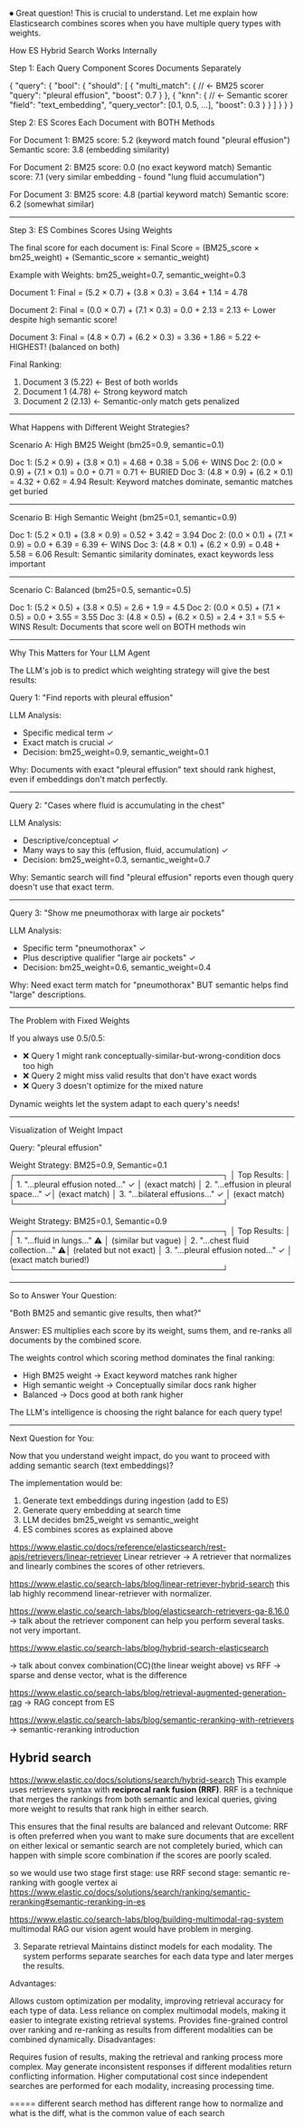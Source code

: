 
⏺ Great question! This is crucial to understand. Let me explain how Elasticsearch
   combines scores when you have multiple query types with weights.

  How ES Hybrid Search Works Internally

  Step 1: Each Query Component Scores Documents Separately

  {
    "query": {
      "bool": {
        "should": [
          {
            "multi_match": {  // ← BM25 scorer
              "query": "pleural effusion",
              "boost": 0.7
            }
          },
          {
            "knn": {  // ← Semantic scorer
              "field": "text_embedding",
              "query_vector": [0.1, 0.5, ...],
              "boost": 0.3
            }
          }
        ]
      }
    }
  }

  Step 2: ES Scores Each Document with BOTH Methods

  For Document 1:
  BM25 score:      5.2  (keyword match found "pleural effusion")
  Semantic score:  3.8  (embedding similarity)

  For Document 2:
  BM25 score:      0.0  (no exact keyword match)
  Semantic score:  7.1  (very similar embedding - found "lung fluid
  accumulation")

  For Document 3:
  BM25 score:      4.8  (partial keyword match)
  Semantic score:  6.2  (somewhat similar)

  ---
  Step 3: ES Combines Scores Using Weights

  The final score for each document is:
  Final Score = (BM25_score × bm25_weight) + (Semantic_score × semantic_weight)

  Example with Weights: bm25_weight=0.7, semantic_weight=0.3

  Document 1:
  Final = (5.2 × 0.7) + (3.8 × 0.3)
        = 3.64 + 1.14
        = 4.78

  Document 2:
  Final = (0.0 × 0.7) + (7.1 × 0.3)
        = 0.0 + 2.13
        = 2.13  ← Lower despite high semantic score!

  Document 3:
  Final = (4.8 × 0.7) + (6.2 × 0.3)
        = 3.36 + 1.86
        = 5.22  ← HIGHEST! (balanced on both)

  Final Ranking:
  1. Document 3 (5.22) ← Best of both worlds
  2. Document 1 (4.78) ← Strong keyword match
  3. Document 2 (2.13) ← Semantic-only match gets penalized

  ---
  What Happens with Different Weight Strategies?

  Scenario A: High BM25 Weight (bm25=0.9, semantic=0.1)

  Doc 1: (5.2 × 0.9) + (3.8 × 0.1) = 4.68 + 0.38 = 5.06 ← WINS
  Doc 2: (0.0 × 0.9) + (7.1 × 0.1) = 0.0 + 0.71  = 0.71 ← BURIED
  Doc 3: (4.8 × 0.9) + (6.2 × 0.1) = 4.32 + 0.62 = 4.94
  Result: Keyword matches dominate, semantic matches get buried

  ---
  Scenario B: High Semantic Weight (bm25=0.1, semantic=0.9)

  Doc 1: (5.2 × 0.1) + (3.8 × 0.9) = 0.52 + 3.42 = 3.94
  Doc 2: (0.0 × 0.1) + (7.1 × 0.9) = 0.0 + 6.39  = 6.39 ← WINS
  Doc 3: (4.8 × 0.1) + (6.2 × 0.9) = 0.48 + 5.58 = 6.06
  Result: Semantic similarity dominates, exact keywords less important

  ---
  Scenario C: Balanced (bm25=0.5, semantic=0.5)

  Doc 1: (5.2 × 0.5) + (3.8 × 0.5) = 2.6 + 1.9  = 4.5
  Doc 2: (0.0 × 0.5) + (7.1 × 0.5) = 0.0 + 3.55 = 3.55
  Doc 3: (4.8 × 0.5) + (6.2 × 0.5) = 2.4 + 3.1  = 5.5  ← WINS
  Result: Documents that score well on BOTH methods win

  ---
  Why This Matters for Your LLM Agent

  The LLM's job is to predict which weighting strategy will give the best
  results:

  Query 1: "Find reports with pleural effusion"

  LLM Analysis:
  - Specific medical term ✓
  - Exact match is crucial ✓
  - Decision: bm25_weight=0.9, semantic_weight=0.1

  Why: Documents with exact "pleural effusion" text should rank highest, even if
  embeddings don't match perfectly.

  ---
  Query 2: "Cases where fluid is accumulating in the chest"

  LLM Analysis:
  - Descriptive/conceptual ✓
  - Many ways to say this (effusion, fluid, accumulation) ✓
  - Decision: bm25_weight=0.3, semantic_weight=0.7

  Why: Semantic search will find "pleural effusion" reports even though query
  doesn't use that exact term.

  ---
  Query 3: "Show me pneumothorax with large air pockets"

  LLM Analysis:
  - Specific term "pneumothorax" ✓
  - Plus descriptive qualifier "large air pockets" ✓
  - Decision: bm25_weight=0.6, semantic_weight=0.4

  Why: Need exact term match for "pneumothorax" BUT semantic helps find "large"
  descriptions.

  ---
  The Problem with Fixed Weights

  If you always use 0.5/0.5:
  - ❌ Query 1 might rank conceptually-similar-but-wrong-condition docs too high
  - ❌ Query 2 might miss valid results that don't have exact words
  - ❌ Query 3 doesn't optimize for the mixed nature

  Dynamic weights let the system adapt to each query's needs!

  ---
  Visualization of Weight Impact

  Query: "pleural effusion"

  Weight Strategy: BM25=0.9, Semantic=0.1
  ┌─────────────────────────────────────┐
  │ Top Results:                        │
  │ 1. "...pleural effusion noted..." ✓ │  (exact match)
  │ 2. "...effusion in pleural space..." ✓│  (exact match)
  │ 3. "...bilateral effusions..." ✓    │  (exact match)
  └─────────────────────────────────────┘

  Weight Strategy: BM25=0.1, Semantic=0.9
  ┌─────────────────────────────────────┐
  │ Top Results:                        │
  │ 1. "...fluid in lungs..." ⚠️        │  (similar but vague)
  │ 2. "...chest fluid collection..." ⚠️│  (related but not exact)
  │ 3. "...pleural effusion noted..." ✓ │  (exact match buried!)
  └─────────────────────────────────────┘

  ---
  So to Answer Your Question:

  "Both BM25 and semantic give results, then what?"

  Answer: ES multiplies each score by its weight, sums them, and re-ranks all
  documents by the combined score.

  The weights control which scoring method dominates the final ranking:
  - High BM25 weight → Exact keyword matches rank higher
  - High semantic weight → Conceptually similar docs rank higher
  - Balanced → Docs good at both rank higher

  The LLM's intelligence is choosing the right balance for each query type!

  ---
  Next Question for You:

  Now that you understand weight impact, do you want to proceed with adding 
  semantic search (text embeddings)?

  The implementation would be:
  1. Generate text embeddings during ingestion (add to ES)
  2. Generate query embedding at search time
  3. LLM decides bm25_weight vs semantic_weight
  4. ES combines scores as explained above




https://www.elastic.co/docs/reference/elasticsearch/rest-apis/retrievers/linear-retriever
Linear retriever
-> A retriever that normalizes and linearly combines the scores of other retrievers.




https://www.elastic.co/search-labs/blog/linear-retriever-hybrid-search
this lab highly recommend linear-retriever with normalizer.


https://www.elastic.co/search-labs/blog/elasticsearch-retrievers-ga-8.16.0
-> talk about the retriever component can help you perform several tasks. not very important.




https://www.elastic.co/search-labs/blog/hybrid-search-elasticsearch

-> talk about convex combination(CC)(the linear weight above) vs RFF
-> sparse and dense vector, what is the difference



https://www.elastic.co/search-labs/blog/retrieval-augmented-generation-rag
-> RAG concept from ES 

https://www.elastic.co/search-labs/blog/semantic-reranking-with-retrievers
-> semantic-reranking introduction


## Hybrid search
https://www.elastic.co/docs/solutions/search/hybrid-search
This example uses retrievers syntax with **reciprocal rank fusion (RRF)**. RRF is a technique that merges the rankings from both semantic and lexical queries, giving more weight to results that rank high in either search. 

This ensures that the final results are balanced and relevant
Outcome: RRF is often preferred when you want to make sure documents that are excellent on either lexical or semantic search are not completely buried, which can happen with simple score combination if the scores are poorly scaled.


so we would use two stage
first stage: use RRF
second stage: semantic re-ranking with google vertex ai
https://www.elastic.co/docs/solutions/search/ranking/semantic-reranking#semantic-reranking-in-es




https://www.elastic.co/search-labs/blog/building-multimodal-rag-system
multimodal RAG
our vision agent would have problem in merging.


3. Separate retrieval
Maintains distinct models for each modality. The system performs separate searches for each data type and later merges the results.

Advantages:

Allows custom optimization per modality, improving retrieval accuracy for each type of data.
Less reliance on complex multimodal models, making it easier to integrate existing retrieval systems.
Provides fine-grained control over ranking and re-ranking as results from different modalities can be combined dynamically.
Disadvantages:

Requires fusion of results, making the retrieval and ranking process more complex.
May generate inconsistent responses if different modalities return conflicting information.
Higher computational cost since independent searches are performed for each modality, increasing processing time.






=====
different search method has different range
how to normalize and what is the diff, what is the common value of each search
